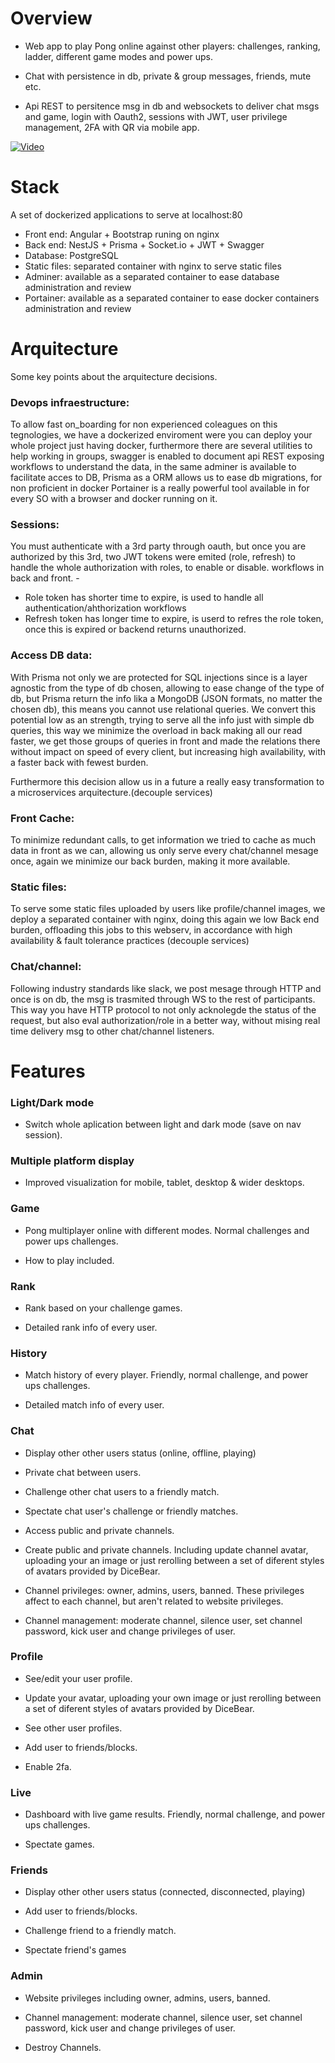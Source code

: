 **Overview**
============
-   Web app to play Pong online against other players: challenges, ranking, ladder, different game modes and power ups.

-   Chat with persistence in db, private & group messages, friends, mute etc.

-   Api REST to persitence msg in db and websockets to deliver chat msgs and game, login with Oauth2, sessions with JWT, user privilege management, 2FA with QR via mobile app.

[![Video](https://em4dri.github.io/42_ft_transcendence/media/demo.png)](https://em4dri.github.io/42_ft_transcendence/media/demo.webm)

**Stack**
=========
A set of dockerized applications to serve at localhost:80

-   Front end: Angular + Bootstrap runing on nginx
-   Back end: NestJS + Prisma + Socket.io + JWT + Swagger
-   Database: PostgreSQL
-   Static files: separated container with nginx to serve static files
-   Adminer: available as a separated container to ease database administration and review
-   Portainer: available as a separated container to ease docker containers administration and review

**Arquitecture**
================
Some key points about the arquitecture decisions.

### Devops infraestructure:

To allow fast on_boarding for non experienced coleagues on this tegnologies, we have a dockerized enviroment were you can deploy your whole project just having docker, furthermore there are several utilities to help working in groups, swagger is enabled to document api REST exposing workflows to understand the data, in the same adminer is available to facilitate acces to DB, Prisma as a ORM allows us to ease db migrations, for non proficient in docker Portainer is a really powerful tool available in for every SO with a browser and docker running on it.

###	Sessions:
You must authenticate with a 3rd party through oauth, but once you are authorized by this 3rd, two JWT tokens were emited (role, refresh) to handle the whole authorization with roles, to enable or disable. workflows in back and front. -
-	Role token has shorter time to expire, is used to handle all authentication/ahthorization workflows
-	Refresh token has longer time to expire, is userd to refres the role token, once this is expired or backend returns unauthorized.

### Access DB data:
With Prisma not only we are protected for SQL injections since is a layer agnostic from the type of db chosen, allowing to ease change of the type of db, but Prisma return  the info lika a MongoDB (JSON formats, no matter the chosen db), this means you cannot use relational queries. We convert this potential low as an strength, trying to serve all the info just with simple db queries, this way we minimize the overload in back making all our read faster, we get those groups of queries in front and made the relations there without impact on speed of every client, but increasing high availability, with a faster back with fewest burden.

Furthermore this decision allow us in a future a really easy transformation to a microservices arquitecture.(decouple services)

### Front Cache:
To minimize redundant calls, to get information we tried to cache as much data in front as we can, allowing us only serve every chat/channel mesage once, again we minimize our back burden, making it more available.

### Static files:
To serve some static files uploaded by users like profile/channel images, we deploy a separated container with nginx, doing this again we low Back end burden, offloading this jobs to this webserv, in accordance with high availability & fault tolerance practices (decouple services)

###	Chat/channel:
Following industry standards like slack, we post mesage through HTTP and once is on db, the msg is trasmited through WS to the rest of participants. This way you have HTTP protocol to not only acknolegde the status of the request, but also eval authorization/role in a better way, without mising real time delivery msg to other chat/channel listeners.


**Features**
============
### Light/Dark mode
-   Switch whole aplication between light and dark mode (save on nav session).

### Multiple platform display
-   Improved visualization for mobile, tablet, desktop & wider desktops.

### Game
-   Pong multiplayer online with different modes. Normal challenges and power ups challenges.

-   How to play included.

### Rank
-   Rank based on your challenge games.

-   Detailed rank info of every user.

### History
-   Match history of every player. Friendly, normal challenge, and power ups challenges.

-   Detailed match info of every user.

### Chat
-	Display other other users status (online, offline, playing)

-   Private chat between users.

-   Challenge other chat users to a friendly match.

-   Spectate chat user's challenge or friendly matches.

-   Access public and private channels.

-	Create public and private channels. Including update channel avatar, uploading your an image or just rerolling between a set of diferent styles of avatars provided by DiceBear.

-   Channel privileges: owner, admins, users, banned. These privileges affect to each channel, but aren't related to website privileges.

-   Channel management: moderate channel, silence user, set channel password, kick user and change privileges of user.

### Profile
-   See/edit your user profile.

-	Update your avatar, uploading your own image or just rerolling between a set of diferent styles of avatars provided by DiceBear.

-   See other user profiles.

-   Add user to friends/blocks.

-   Enable 2fa.

### Live
-   Dashboard with live game results. Friendly, normal challenge, and power ups challenges.

-   Spectate games.

### Friends
-	Display other other users status (connected, disconnected, playing)

-   Add user to friends/blocks.

-   Challenge friend to a friendly match.

-   Spectate friend's games

### Admin
-   Website privileges including owner, admins, users, banned.

-   Channel management: moderate channel, silence user, set channel password, kick user and change privileges of user.

-   Destroy Channels.
